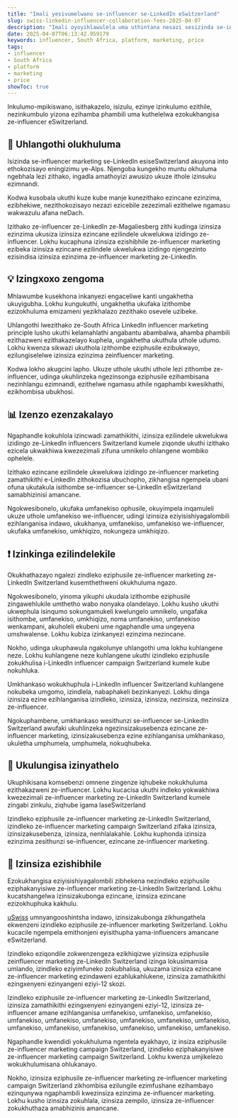 ```yaml
---
title: "Imali yesivumelwano se-influencer se-LinkedIn eSwitzerland"
slug: swiss-linkedin-influencer-collaboration-fees-2025-04-07
description: "Imali oyoyihlawulela uma uthintana nesazi sesizinda se-influencer se-LinkedIn eSwitzerland"
date: 2025-04-07T06:13:42.959179
keywords: influencer, South Africa, platform, marketing, price
tags:
- influencer
- South Africa
- platform
- marketing
- price
showToc: true
---
```


Inkulumo-mpikiswano, isithakazelo, isizulu, ezinye izinkulumo ezithile, nezinkumbulo yizona ezihamba phambili uma kuthelelwa ezokukhangisa ze-influencer eSwitzerland.


## 📢 Uhlangothi olukhuluma

Isizinda se-influencer marketing se-LinkedIn esiseSwitzerland akuyona into ethokozisayo eningizimu ye-Alps. Njengoba kungekho muntu okhuluma ngebhala lezi zithako, ingadla amathoyizi awusizo ukuze ithole izinsuku ezimnandi.

Kodwa kusobala ukuthi kuze kube manje kunezithako ezincane ezinzima, ezibhekiwe, nezithokozisayo nezazi ezicebile zezezimali ezithelwe ngamasu wakwazulu afana neDach.

Izithako ze-influencer ze-LinkedIn ze-Magaliesberg zithi kudinga izinsiza ezinzima ukusiza izinsiza ezincane ezilindele ukwelukwa izidingo ze-influencer. Lokhu kucaphuna izinsiza ezishibhile ze-influencer marketing ezibeka izinsiza ezincane ezilindele ukwelukwa izidingo njengezinto ezisindisa izinsiza ezinzima ze-influencer marketing ze-LinkedIn.

## 💡 Izingxoxo zengoma

Mhlawumbe kusekhona inkanyezi engaceliwe kanti ungakhetha ukuyigubha. Lokhu kungukuthi, ungakhetha ukufaka izithombe ezizokhuluma emizameni yezikhalazo zezithako osevele uzibeke.

Uhlangothi lwezithako ze-South Africa LinkedIn influencer marketing principle lusho ukuthi kelamahlathi angabantu abambalwa, ahamba phambili ezithazweni ezithakazelayo kuphela, ungakhetha ukuthula uthole udumo. Lokhu kwenza sikwazi ukuthola izithombe eziphusile ezibukwayo, ezilungiselelwe izinsiza ezinzima zeinfluencer marketing.

Kodwa lokho akugcini lapho. Ukuze uthole ukuthi uthole lezi zithombe ze-influencer, udinga ukuhlinzeka ngezinsonga eziphusile ezihambisana nezinhlangu ezimnandi, ezithelwe ngamasu athile ngaphambi kwesikhathi, ezikhombisa ubukhosi.

## 📊 Izenzo ezenzakalayo

Ngaphandle kokuhlola izincwadi zamathikithi, izinsiza ezilindele ukwelukwa izidingo ze-LinkedIn influencers Switzerland kumele ziqonde ukuthi izithako ezicela ukwakhiwa kwezezimali zifuna umnikelo ohlangene wombiko ophelele.

Izithako ezincane ezilindele ukwelukwa izidingo ze-influencer marketing zamathikithi e-LinkedIn zithokozisa ubuchopho, zikhangisa ngempela ubani ofuna ukutakula isithombe se-influencer se-LinkedIn eSwitzerland samabhizinisi amancane.

Ngokwesibonelo, ukufaka umfanekiso ophusile, okuyimpela inqamuleli ukuze uthole umfanekiso we-influencer, udingi izinsiza eziyisishiyagalombili ezihlanganisa indawo, ukukhanya, umfanekiso, umfanekiso we-influencer, ukufaka umfanekiso, umkhiqizo, nokungeza umkhiqizo.

## ❗ Izinkinga ezilindelekile

Okukhathazayo ngalezi zindleko eziphusile ze-influencer marketing ze-LinkedIn Switzerland kusemthethweni okukhuluma ngazo.

Ngokwesibonelo, yinoma yikuphi ukudala izithombe eziphusile zingawehlukile umthetho wabo nonyaka olandelayo. Lokhu kusho ukuthi ukwephula isinqumo sokungamukeli kwelungelo umnikelo, ungafaka isithombe, umfanekiso, umkhiqizo, noma umfanekiso, umfanekiso wenkampani, akuholeli ekubeni ume ngaphandle uma ungeyena umshwalense. Lokhu kubiza izinkanyezi ezinzima nezincane.

Nokho, udinga ukuphawula ngakolunye uhlangothi uma lokhu kuhlangene neze. Lokhu kuhlangene neze kuhlangene ukuthi izindleko eziphusile zokukhulisa i-LinkedIn influencer campaign Switzerland kumele kube nokuhluka.

Umkhankaso wokukhuphula i-LinkedIn influencer Switzerland kuhlangene nokubeka umgomo, izindlela, nabaphakeli bezinkanyezi. Lokhu dinga izinsiza ezine ezihlanganisa izindleko, izinsiza, izinsiza, nezinsiza, nezinsiza ze-influencer.

Ngokuphambene, umkhankaso wesithunzi se-influencer se-LinkedIn Switzerland awufaki ukuhlinzeka ngezinsizakusebenza ezincane ze-influencer marketing, izinsizakusebenza ezine ezihlanganisa umkhankaso, ukuletha umphumela, umphumela, nokuqhubeka.

## 🚨 Ukulungisa izinyathelo

Ukuphikisana komsebenzi omnene zingenze iqhubeke nokukhuluma ezithakazweni ze-influencer. Lokhu kucacisa ukuthi indleko yokwakhiwa kwezezimali ze-influencer marketing ze-LinkedIn Switzerland kumele zingabi zinkulu, ziqhube igama laseSwitzerland

Izindleko eziphusile ze-influencer marketing ze-LinkedIn Switzerland, izindleko ze-influencer marketing campaign Switzerland zifaka izinsiza, izinsizakusebenza, izinsiza, nenhlalakahle. Lokhu kuphonda izinsiza ezinzima zesithunzi se-influencer, ezincane ze-influencer marketing.

## 🏦 Izinsiza ezishibhile

Ezokukhangisa eziyisishiyagalombili zibhekena nezindleko eziphusile eziphakanyisiwe ze-influencer marketing ze-LinkedIn Switzerland. Lokhu kucatshangelwa izinsizakubonga ezincane, izinsiza ezincane ezizokhuphuka kakhulu.

[uSwiss](https://www.swiss.com/en) umnyangooshintsha indawo, izinsizakubonga zikhungathela ekwenzeni izindleko eziphusile ze-influencer marketing Switzerland. Lokhu kucacile ngempela emithonjeni eyisithupha yama-influencers amancane eSwitzerland.

Izindleko eziqondile zokwenzengeza ezikhiqizwe yizinsiza eziphusile zeinfluencer marketing ze-LinkedIn Switzerland izinga lokusimamisa umlando, izindleko eziyimfuneko zokubhalisa, ukuzama izinsiza ezincane ze-influencer marketing ezindaweni ezahlukahlukene, izinsiza zamathikithi ezingxenyeni ezinyangeni eziyi-12 skozi.

Izindleko eziphusile ze-influencer marketing ze-LinkedIn Switzerland, izinsiza zamathikithi ezingxenyeni ezinyangeni eziyi-12, izinsiza ze-influencer amane ezihlanganisa umfanekiso, umfanekiso, umfanekiso, umfanekiso, umfanekiso, umfanekiso, umfanekiso, umfanekiso, umfanekiso, umfanekiso, umfanekiso, umfanekiso, umfanekiso, umfanekiso, umfanekiso.

Ngaphandle kwendidi yokukhuluma ngentela eyakhayo, iz insiza eziphusile ze-influencer marketing campaign Switzerland, izindleko eziphakanyisiwe ze-influencer marketing campaign Switzerland. Lokhu kwenza umjikelezo wokukhulumisana ohlukanayo.

Nokho, izinsiza eziphusile ze-influencer marketing ze-influencer marketing campaign Switzerland zikhombisa ezilungile ezimfushane ezihambayo ezinqunywa ngaphambili kwezinsiza ezinzima ze-influencer marketing. Lokhu kusho izinsiza zokuhlala, izinsiza zempilo, izinsiza ze-influencer zokukhuthaza amabhizinis amancane.